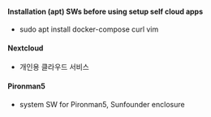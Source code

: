 #### Installation (apt) SWs before using setup self cloud apps 
- sudo apt install docker-compose curl vim 

#### Nextcloud
- 개인용 클라우드 서비스 

#### Pironman5
- system SW for Pironman5, Sunfounder enclosure 

